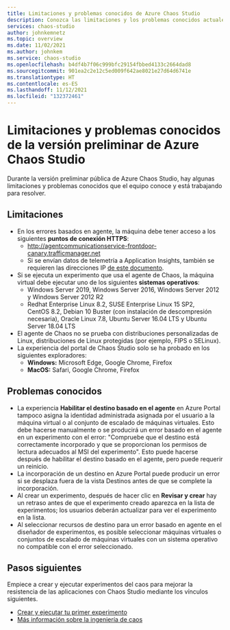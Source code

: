 ```yaml
---
title: Limitaciones y problemas conocidos de Azure Chaos Studio
description: Conozca las limitaciones y los problemas conocidos actuales al usar Azure Chaos Studio.
services: chaos-studio
author: johnkemnetz
ms.topic: overview
ms.date: 11/02/2021
ms.author: johnkem
ms.service: chaos-studio
ms.openlocfilehash: b4df4b7f06c999bfc29154fbbed4133c2664dad8
ms.sourcegitcommit: 901ea2c2e12c5ed009f642ae8021e27d64d6741e
ms.translationtype: HT
ms.contentlocale: es-ES
ms.lasthandoff: 11/12/2021
ms.locfileid: "132372461"
---
```

# <a name="azure-chaos-studio-preview-limitations-and-known-issues"></a>Limitaciones y problemas conocidos de la versión preliminar de Azure Chaos Studio

Durante la versión preliminar pública de Azure Chaos Studio, hay algunas limitaciones y problemas conocidos que el equipo conoce y está trabajando para resolver.

## <a name="limitations"></a>Limitaciones 

* En los errores basados en agente, la máquina debe tener acceso a los siguientes **puntos de conexión HTTPS**:
    * http://agentcommunicationservice-frontdoor-canary.trafficmanager.net 
    * Si se envían datos de telemetría a Application Insights, también se requieren las direcciones IP [de este documento](../azure-monitor/app/ip-addresses.md).
* Si se ejecuta un experimento que usa el agente de Chaos, la máquina virtual debe ejecutar uno de los siguientes **sistemas operativos**:
    * Windows Server 2019, Windows Server 2016, Windows Server 2012 y Windows Server 2012 R2
    * Redhat Enterprise Linux 8.2, SUSE Enterprise Linux 15 SP2, CentOS 8.2, Debian 10 Buster (con instalación de descompresión necesaria), Oracle Linux 7.8, Ubuntu Server 16.04 LTS y Ubuntu Server 18.04 LTS
* El agente de Chaos no se prueba con distribuciones personalizadas de Linux, distribuciones de Linux protegidas (por ejemplo, FIPS o SELinux).
* La experiencia del portal de Chaos Studio solo se ha probado en los siguientes exploradores:
    * **Windows:** Microsoft Edge, Google Chrome, Firefox
    * **MacOS:** Safari, Google Chrome, Firefox

## <a name="known-issues"></a>Problemas conocidos
* La experiencia **Habilitar el destino basado en el agente** en Azure Portal tampoco asigna la identidad administrada asignada por el usuario a la máquina virtual o al conjunto de escalado de máquinas virtuales. Esto debe hacerse manualmente o se producirá un error basado en el agente en un experimento con el error: "Compruebe que el destino está correctamente incorporado y que se proporcionan los permisos de lectura adecuados al MSI del experimento". Esto puede hacerse después de habilitar el destino basado en el agente, pero puede requerir un reinicio.
* La incorporación de un destino en Azure Portal puede producir un error si se desplaza fuera de la vista Destinos antes de que se complete la incorporación.
* Al crear un experimento, después de hacer clic en **Revisar y crear** hay un retraso antes de que el experimento creado aparezca en la lista de experimentos; los usuarios deberán actualizar para ver el experimento en la lista.
* Al seleccionar recursos de destino para un error basado en agente en el diseñador de experimentos, es posible seleccionar máquinas virtuales o conjuntos de escalado de máquinas virtuales con un sistema operativo no compatible con el error seleccionado.


## <a name="next-steps"></a>Pasos siguientes
Empiece a crear y ejecutar experimentos del caos para mejorar la resistencia de las aplicaciones con Chaos Studio mediante los vínculos siguientes.
- [Crear y ejecutar tu primer experimento](chaos-studio-tutorial-service-direct-portal.md)
- [Más información sobre la ingeniería de caos](chaos-studio-chaos-engineering-overview.md)
